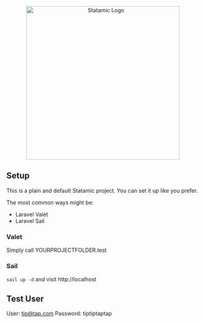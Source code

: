 <p align="center"><img src="https://statamic.com/assets/branding/Statamic-Logo+Wordmark-Rad.svg" width="400" alt="Statamic Logo" /></p>

## Setup

This is a plain and default Statamic project. You can set it up like you prefer. 

The most common ways might be:
- Laravel Valet
- Laravel Sail 

### Valet

Simply call YOURPROJECTFOLDER.test

### Sail

`sail up -d` and visit http://localhost
## Test User

User: tip@tap.com
Password: tiptiptaptap
